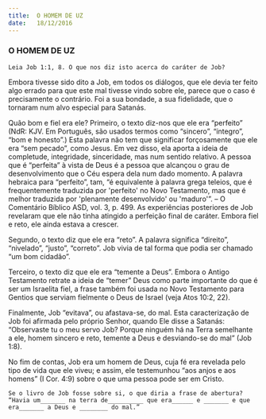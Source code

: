 ```yaml
---
title:  O HOMEM DE UZ
date:   18/12/2016
---
```


### O HOMEM DE UZ

`Leia Job 1:1, 8. O que nos diz isto acerca do caráter de Job?`

Embora tivesse sido dito a Job, em todos os diálogos, que ele devia ter feito algo errado para que este mal tivesse vindo sobre ele, parece que o caso é precisamente o contrário. Foi a sua bondade, a sua fidelidade, que o tornaram num alvo especial para Satanás.

Quão bom e fiel era ele? Primeiro, o texto diz-nos que ele era “perfeito” (NdR: KJV. Em Português, são usados termos como “sincero”, “íntegro”, “bom e honesto”.) Esta palavra não tem que significar forçosamente que ele era “sem pecado”, como Jesus. Em vez disso, ela aporta a ideia de completude, integridade, sinceridade, mas num sentido relativo. A pessoa que é “perfeita” à vista de Deus é a pessoa que alcançou o grau de desenvolvimento que o Céu espera dela num dado momento. A palavra hebraica para “perfeito”, tam, “é equivalente à palavra grega teleios, que é frequentemente traduzida por 'perfeito' no Novo Testamento, mas que é melhor traduzida por 'plenamente desenvolvido' ou 'maduro'”. – O Comentário Bíblico ASD, vol. 3, p. 499. As experiências posteriores de Job revelaram que ele não tinha atingido a perfeição final de caráter. Embora fiel e reto, ele ainda estava a crescer.

Segundo, o texto diz que ele era “reto”. A palavra significa “direito”, “nivelado”, “justo”, “correto”. Job vivia de tal forma que podia ser chamado “um bom cidadão”.

Terceiro, o texto diz que ele era “temente a Deus”. Embora o Antigo Testamento retrate a ideia de “temer” Deus como parte importante do que é ser um Israelita fiel, a frase também foi usada no Novo Testamento para Gentios que serviam fielmente o Deus de Israel (veja Atos 10:2, 22).

Finalmente, Job “evitava”, ou afastava-se, do mal. Esta caracterização de Job foi afirmada pelo próprio Senhor, quando Ele disse a Satanás: “Observaste tu o meu servo Job? Porque ninguém há na Terra semelhante a ele, homem sincero e reto, temente a Deus e desviando-se do mal” (Job 1:8).

No fim de contas, Job era um homem de Deus, cuja fé era revelada pelo tipo de vida que ele viveu; e assim, ele testemunhou “aos anjos e aos homens” (I Cor. 4:9) sobre o que uma pessoa pode ser em Cristo.

`Se o livro de Job fosse sobre si, o que diria a frase de abertura? “Havia um_______ na terra de__________ que era______ e _______ e que era_______ a Deus e ________ do mal.”`